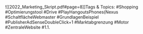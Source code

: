 
![[2022_Marketing_Skript.pdf#page=8]]Tags & Topics:
   #Shopping
   #Optimierungstool
   #Drive
   #PlayHangoutsPhones(Nexus
   #SchaltflächeWebmaster
   #GrundlagenBeispiel
   #PublisherAdSenseDoubleClick+1
   #Marktabgrenzung
   #Motor
   #ZentraleWebsite
   #1.1.